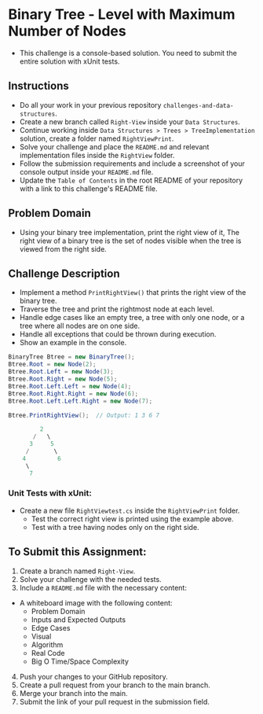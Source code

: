 # Binary Tree - Level with Maximum Number of Nodes

- This challenge is a console-based solution. You need to submit the entire solution with xUnit tests.

## Instructions

- Do all your work in your previous repository `challenges-and-data-structures`.
- Create a new branch called `Right-View` inside your `Data Structures`.
- Continue working inside `Data Structures > Trees > TreeImplementation` solution, create a folder named `RightViewPrint`.
- Solve your challenge and place the `README.md` and relevant implementation files inside the `RightView` folder.
- Follow the submission requirements and include a screenshot of your console output inside your `README.md` file.
- Update the `Table of Contents` in the root README of your repository with a link to this challenge's README file.

## Problem Domain

- Using your binary tree implementation, print the right view of it, The right view of a binary tree is the set of nodes visible when the tree is viewed from the right side.

## Challenge Description

- Implement a method `PrintRightView()` that prints the right view of the binary tree.
- Traverse the tree and print the rightmost node at each level.
- Handle edge cases like an empty tree, a tree with only one node, or a tree where all nodes are on one side.
- Handle all exceptions that could be thrown during execution.
- Show an example in the console.

```csharp
BinaryTree Btree = new BinaryTree();
Btree.Root = new Node(2);
Btree.Root.Left = new Node(3);
Btree.Root.Right = new Node(5);
Btree.Root.Left.Left = new Node(4);
Btree.Root.Right.Right = new Node(6);
Btree.Root.Left.Left.Right = new Node(7);

Btree.PrintRightView();  // Output: 1 3 6 7

         2
       /   \
      3     5
     /       \
    4         6
     \
      7

```

### Unit Tests with xUnit:

- Create a new file `RightViewtest.cs` inside the `RightViewPrint` folder.
  - Test the correct right view is printed using the example above.
  - Test with a tree having nodes only on the right side.

## To Submit this Assignment:

1. Create a branch named `Right-View`.
2. Solve your challenge with the needed tests.
3. Include a `README.md` file with the necessary content:

- A whiteboard image with the following content:
  - Problem Domain
  - Inputs and Expected Outputs
  - Edge Cases
  - Visual
  - Algorithm
  - Real Code
  - Big O Time/Space Complexity

4. Push your changes to your GitHub repository.
5. Create a pull request from your branch to the main branch.
6. Merge your branch into the main.
7. Submit the link of your pull request in the submission field.
